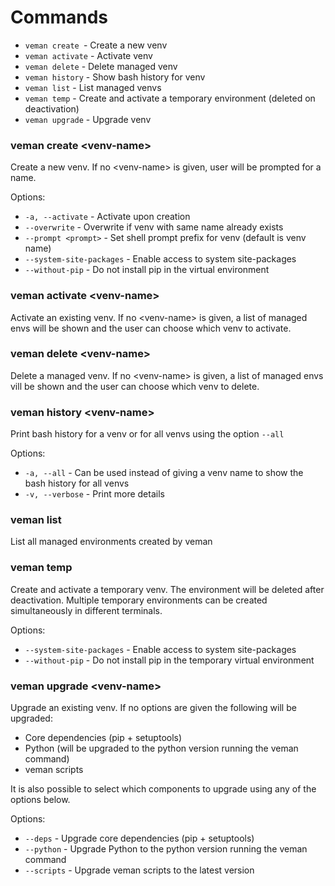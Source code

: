 # Commands

* `veman create `- Create a new venv
* `veman activate` - Activate venv
* `veman delete` - Delete managed venv
* `veman history` - Show bash history for venv
* `veman list` - List managed venvs
* `veman temp` - Create and activate a temporary environment (deleted on deactivation)
* `veman upgrade` - Upgrade venv


### veman create <venv-name\>
Create a new venv. If no <venv-name\> is given, user will be prompted for a name.

Options:

* `-a, --activate` - Activate upon creation
* `--overwrite` - Overwrite if venv with same name already exists
* `--prompt <prompt>` - Set shell prompt prefix for venv (default is venv name)
* `--system-site-packages` - Enable access to system site-packages
* `--without-pip` - Do not install pip in the virtual environment

### veman activate <venv-name\>
Activate an existing venv. If no <venv-name\> is given, a list of managed envs will be shown and the user
can choose which venv to activate.

### veman delete <venv-name\>
Delete a managed venv. If no <venv-name\> is given, a list of managed envs vill be shown and the user
can choose which venv to delete.

### veman history <venv-name\>
Print bash history for a venv or for all venvs using the option `--all`

Options:

* `-a, --all` - Can be used instead of giving a venv name to show the bash history for all venvs
* `-v, --verbose` - Print more details

### veman list
List all managed environments created by veman

### veman temp
Create and activate a temporary venv. The environment will be deleted after deactivation.
Multiple temporary environments can be created simultaneously in different terminals.

Options:

* `--system-site-packages` - Enable access to system site-packages
* `--without-pip` - Do not install pip in the temporary virtual environment

### veman upgrade <venv-name\>
Upgrade an existing venv.
If no options are given the following will be upgraded:

* Core dependencies (pip + setuptools)
* Python (will be upgraded to the python version running the veman command)
* veman scripts

It is also possible to select which components to upgrade using any of the options below.

Options:

* `--deps` - Upgrade core dependencies (pip + setuptools)
* `--python` - Upgrade Python to the python version running the veman command
* `--scripts` - Upgrade veman scripts to the latest version
